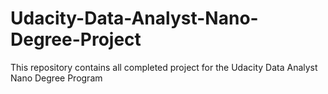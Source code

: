# Udacity-Data-Analyst-Nano-Degree-Project
This repository contains all completed project for the Udacity Data Analyst Nano Degree Program 
